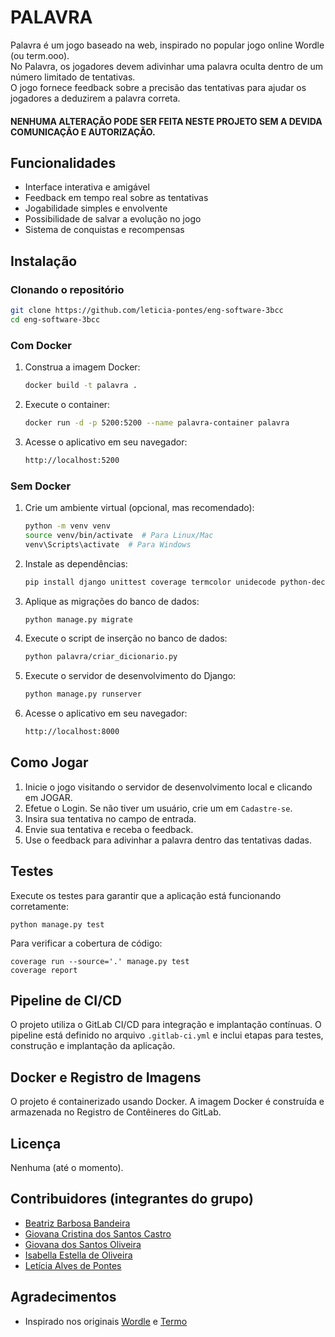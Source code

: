 # PALAVRA
Palavra é um jogo baseado na web, inspirado no popular jogo online Wordle (ou term.ooo).<br>
No Palavra, os jogadores devem adivinhar uma palavra oculta dentro de um número limitado de tentativas.<br>
O jogo fornece feedback sobre a precisão das tentativas para ajudar os jogadores a deduzirem a palavra correta.

#### NENHUMA ALTERAÇÃO PODE SER FEITA NESTE PROJETO SEM A DEVIDA COMUNICAÇÃO E AUTORIZAÇÃO.

## Funcionalidades
- Interface interativa e amigável
- Feedback em tempo real sobre as tentativas
- Jogabilidade simples e envolvente
- Possibilidade de salvar a evolução no jogo
- Sistema de conquistas e recompensas

## Instalação

### Clonando o repositório
```bash
git clone https://github.com/leticia-pontes/eng-software-3bcc
cd eng-software-3bcc
```

### Com Docker

1. Construa a imagem Docker:
   ```bash
   docker build -t palavra .
   ```
2. Execute o container:
   ```bash
   docker run -d -p 5200:5200 --name palavra-container palavra
   ```
3. Acesse o aplicativo em seu navegador:
   ```bash
   http://localhost:5200
   ```

### Sem Docker

1. Crie um ambiente virtual (opcional, mas recomendado):
   ```bash
   python -m venv venv
   source venv/bin/activate  # Para Linux/Mac
   venv\Scripts\activate  # Para Windows
   ```
2. Instale as dependências:
   ```bash
   pip install django unittest coverage termcolor unidecode python-decouple dj-database-url psycopg2-binary Pillow
   ```

3. Aplique as migrações do banco de dados:
   ```bash
   python manage.py migrate
   ```
4. Execute o script de inserção no banco de dados:
   ```bash
   python palavra/criar_dicionario.py
   ```
5. Execute o servidor de desenvolvimento do Django:
   ```bash
   python manage.py runserver
   ```
6. Acesse o aplicativo em seu navegador:
   ```bash
   http://localhost:8000
   ```

## Como Jogar
1. Inicie o jogo visitando o servidor de desenvolvimento local e clicando em JOGAR.
2. Efetue o Login. Se não tiver um usuário, crie um em `Cadastre-se`.
2. Insira sua tentativa no campo de entrada.
3. Envie sua tentativa e receba o feedback.
4. Use o feedback para adivinhar a palavra dentro das tentativas dadas.

## Testes

Execute os testes para garantir que a aplicação está funcionando corretamente:
```
python manage.py test
```
Para verificar a cobertura de código:
```
coverage run --source='.' manage.py test
coverage report
```

## Pipeline de CI/CD
O projeto utiliza o GitLab CI/CD para integração e implantação contínuas. O pipeline está definido no arquivo `.gitlab-ci.yml` e inclui etapas para testes, construção e implantação da aplicação.

## Docker e Registro de Imagens
O projeto é containerizado usando Docker. A imagem Docker é construída e armazenada no Registro de Contêineres do GitLab.

## Licença
Nenhuma (até o momento).

## Contribuidores (integrantes do grupo)
- [Beatriz Barbosa Bandeira](https://github.com/BiabBandeira)
- [Giovana Cristina dos Santos Castro](https://github.com/GiCCastro)
- [Giovana dos Santos Oliveira](https://github.com/giovanaoliveira-14)
- [Isabella Estella de Oliveira](https://github.com/IsaEstellaa)
- [Letícia Alves de Pontes](https://github.com/leticia-pontes)

## Agradecimentos
- Inspirado nos originais [Wordle](https://www.nytimes.com/games/wordle/index.html) e [Termo](https://term.ooo/)
